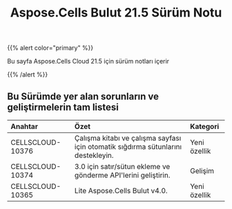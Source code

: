 ﻿---
title: Aspose.Cells Bulut 21.5 Sürüm Notu
second_title: Aspose.Cells Cloud Documen
type: docs
url: /tr/aspose-cells-cloud-21-5-release-notes/
description: Aspose.Cells Bulut, oluşturma, dönüştürme, birleştirme, bölme, korumalı, iç nesne işlemi vb. için Excel'i destekler
weight: 68
---
{{% alert color="primary" %}} 

Bu sayfa Aspose.Cells Cloud 21.5 için sürüm notları içerir

{{% /alert %}} 
## **Bu Sürümde yer alan sorunların ve geliştirmelerin tam listesi**

|**Anahtar**|**Özet**|**Kategori**|
|:- |:- |:- |
|CELLSCLOUD-10376 |Çalışma kitabı ve çalışma sayfası için otomatik sığdırma sütunlarını destekleyin.| Yeni özellik|
|CELLSCLOUD-10374 | 3.0 için satır/sütun ekleme ve gönderme API'lerini geliştirin.| Gelişim|
|CELLSCLOUD-10365 | Lite Aspose.Cells Bulut v4.0.| Yeni özellik|

